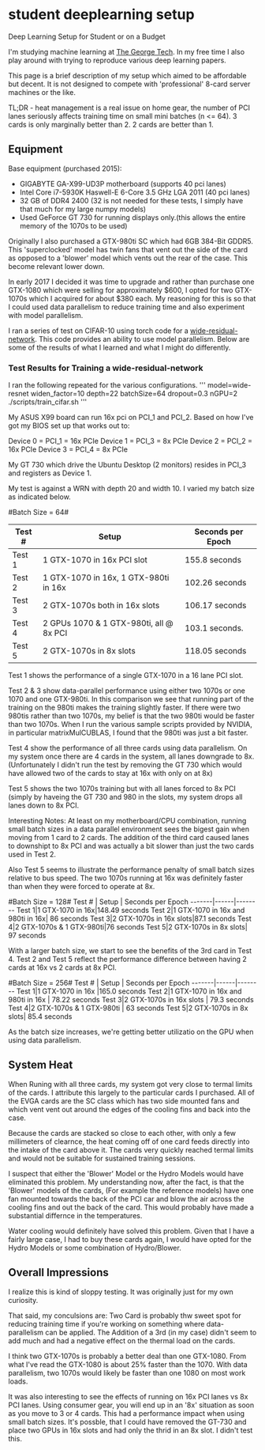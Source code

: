 # student deeplearning setup
Deep Learning Setup for Student or on a Budget

I'm studying machine learning at [The George Tech](http://www.cc.gatech.edu/). In my free time I also play around with trying to reproduce various deep learning papers.

This page is a brief description of my setup which aimed to be affordable but decent. It is not designed to compete with 'professional' 8-card server machines or the like.

TL;DR - heat management is a real issue on home gear, the number of PCI lanes seriously affects training time on small mini batches (n <= 64). 3 cards is only marginally better than 2. 2 cards are better than 1.

## Equipment ##
Base equipment (purchased 2015):
* GIGABYTE GA-X99-UD3P motherboard (supports 40 pci lanes)
* Intel Core i7-5930K Haswell-E 6-Core 3.5 GHz LGA 2011 (40 pci lanes)
* 32 GB of DDR4 2400 (32 is not needed for these tests, I simply have that much for my large numpy models)
* Used GeForce GT 730 for running displays only.(this allows the entire memory of the 1070s to be used)

Originally I also purchased a GTX-980ti SC which had 6GB 384-Bit GDDR5. This 'superclocked' model has twin fans that vent out the side of the card as opposed to a 'blower' model which vents out the rear of the case. This become relevant lower down.

In early 2017 I decided it was time to upgrade and rather than purchase one GTX-1080 which were selling for approximately $600, I opted for two GTX-1070s which I acquired for about $380 each. My reasoning for this is so that I could used data parallelism to reduce training time and also experiment with model parallelism.

I ran a series of test on CIFAR-10 using torch code for a [wide-residual-network](https://github.com/szagoruyko/wide-residual-networks). This code provides an ability to use model parallelism. Below are some of the results of what I learned and what I might do differently.

### Test Results for Training a wide-residual-network ###

I ran the following repeated for the various configurations.
'''
model=wide-resnet widen_factor=10 depth=22 batchSize=64 dropout=0.3 nGPU=2 ./scripts/train_cifar.sh
'''

My ASUS X99 board can run 16x pci on PCI_1 and PCI_2. Based on how I've got my BIOS set up that works out to:

Device 0 = PCI_1 = 16x PCIe
Device 1 = PCI_3 = 8x PCIe
Device 2 = PCI_2 = 16x PCIe
Device 3 = PCI_4 = 8x PCIe

My GT 730 which drive the Ubuntu Desktop (2 monitors) resides in PCI_3 and registers as Device 1.

My test is against a WRN with depth 20 and width 10. I varied my batch size as indicated below.

#Batch Size = 64#

Test # | Setup | Seconds per Epoch
-------|------|--------
Test 1 |1 GTX-1070 in 16x PCI slot| 155.8 seconds
Test 2 |1 GTX-1070 in 16x, 1 GTX-980ti in 16x| 102.26 seconds
Test 3 |2 GTX-1070s both in 16x slots | 106.17 seconds
Test 4 |2 GPUs 1070 & 1 GTX-980ti, all @ 8x PCI  | 103.1 seconds. 
Test 5 |2 GTX-1070s in 8x slots|118.05 seconds

Test 1 shows the performance of a single GTX-1070 in a 16 lane PCI slot.

Test 2 & 3 show data-parallel performance using either two 1070s or one 1070 and one GTX-980ti. In this comparison we see that running part of the training on the 980ti makes the training slightly faster. If there were two 980tis rather than two 1070s, my belief is that the two 980ti would be faster than two 1070s. When I run the various sample scripts provided by NVIDIA, in particular matrixMulCUBLAS, I found that the 980ti was just a bit faster.

Test 4 show the performance of all three cards using data parallelism. On my system once there are 4 cards in the system, all lanes downgrade to 8x. (Unfortunately I didn't run the test by removing the GT 730 which would have allowed two of the cards to stay at 16x with only on at 8x)

Test 5 shows the two 1070s training but with all lanes forced to 8x PCI (simply by haveing the GT 730 and 980 in the slots, my system drops all lanes down to 8x PCI.

Interesting Notes: At least on my motherboard/CPU combination, running small batch sizes in a data parallel environment sees the bigest gain when moving from 1 card to 2 cards. The addition of the third card caused lanes to downshipt to 8x PCI and was actually a bit slower than just the two cards used in Test 2.

Also Test 5 seems to illustrate the performance penalty of small batch sizes relative to bus speed. The two 1070s running at 16x was definitely faster than when they were forced to operate at 8x.

#Batch Size = 128#
Test # | Setup | Seconds per Epoch
-------|------|--------
Test 1|1 GTX-1070 in 16x|148.49 seconds
Test 2|1 GTX-1070 in 16x and 980ti in 16x| 86 seconds
Test 3|2 GTX-1070s in 16x slots|87.1 seconds
Test 4|2 GTX-1070s & 1 GTX-980ti|76 seconds
Test 5|2 GTX-1070s in 8x slots| 97 seconds

With a larger batch size, we start to see the benefits of the 3rd card in Test 4. Test 2 and Test 5 reflect the performance difference between having 2 cards at 16x vs 2 cards at 8x PCI.

#Batch Size = 256#
Test # | Setup | Seconds per Epoch
-------|------|--------
Test 1|1 GTX-1070 in 16x |165.0 seconds 
Test 2|1 GTX-1070 in 16x and 980ti in 16x | 78.22 seconds 
Test 3|2 GTX-1070s in 16x slots | 79.3 seconds
Test 4|2 GTX-1070s & 1 GTX-980ti | 63 seconds
Test 5|2 GTX-1070s in 8x slots| 85.4 seconds

As the batch size increases, we're getting better utilizatio on the GPU when using data parallelism. 

## System Heat ##
When Runing with all three cards, my system got very close to termal limits of the cards. I attribute this largely to the particular cards I purchased. All of the EVGA cards are the SC class which has two side mounted fans and which vent vent out around the edges of the cooling fins and back into the case. 

Because the cards are stacked so close to each other, with only a few millimeters of clearnce, the heat coming off of one card feeds directly into the intake of the card above it. The cards very quickly reached termal limits and would not be suitable for sustained training sessions.

I suspect that either the 'Blower' Model or the Hydro Models would have eliminated this problem. My understanding now, after the fact, is that the 'Blower' models of the cards, (For example the reference models) have one fan mounted towards the back of the PCI car and blow the air across the cooling fins and out the back of the card. This would probably have made a substantial differnce in the temperatures. 

Water cooling would definitely have solved this problem. Given that I have a fairly large case, I had to buy these cards again, I would have opted for the Hydro Models or some combination of Hydro/Blower.


## Overall Impressions ##
I realize this is kind of sloppy testing. It was originally just for my own curiosity. 

That said, my conculsions are: Two Card is probably thw sweet spot for reducing training time if you're working on something where data-parallelism can be applied. The Addition of a 3rd (in my case) didn't seem to add much and had a negative effect on the thermal load on the cards. 

I think two GTX-1070s is probably a better deal than one GTX-1080. From what I've read the GTX-1080 is about 25% faster than the 1070. With data parallelism, two 1070s would likely be faster than one 1080 on most work loads.

It was also interesting to see the effects of running on 16x PCI lanes vs 8x PCI lanes. Using consumer gear, you will end up in an '8x' situation as soon as you move to 3 or 4 cards. This had a performance impact when using small batch sizes. It's possble, that I could have removed the GT-730 and place two GPUs in 16x slots and had only the thrid in an 8x slot. I didn't test this.
